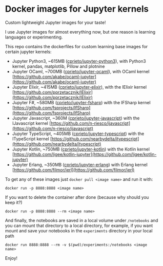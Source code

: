 # Docker images for Jupyter kernels

Custom lightweight Jupyter images for your taste!

I use Jupyter images for almost everything now, but one reason is learning languages or experimenting.

This repo contains the dockerfiles for custom learning base images for certain jupyter kernels:

 * Jupyter Python3, ~615MB ([cprieto/jupyter-python3](https://hub.docker.com/r/cprieto/jupyter-python3/)), with Python3 kernel, pandas, matplotlib, Pillow and plotnine
 * Jupyter OCaml, ~700MB ([cprieto/jupyter-ocaml](https://hub.docker.com/r/cprieto/jupyter-ocaml/)), with OCaml kernel [https://github.com/akabe/ocaml-jupyter](https://github.com/akabe/ocaml-jupyter) 
 * Jupyter Elixir, ~415MB ([cprieto/jupyter-elixir](https://hub.docker.com/r/cprieto/jupyter-elixir/)), with the IElixir kernel [https://github.com/pprzetacznik/IElixir](https://github.com/pprzetacznik/IElixir)
 * Jupyter F#, ~580MB ([cprieto/jupyter-fsharp](https://hub.docker.com/r/cprieto/jupyter-fsharp/)) with the IFSharp kernel [https://github.com/fsprojects/IfSharp](https://github.com/fsprojects/IfSharp)
 * Jupyter Javascript, ~360M ([cprieto/jupyter-javascript](https://hub.docker.com/r/cprieto/jupyter-javascript)) with the IJavascript kernel [https://github.com/n-riesco/ijavascript](https://github.com/n-riesco/ijavascript)
 * Jupyter TypeScript, ~405MB ([cprieto/jupyter-typescript](https://hub.docker.com/r/cprieto/jupyter-typescript)) with the ITypeScript kernel [https://github.com/nearbydelta/itypescript](https://github.com/nearbydelta/itypescript)
 * Jupyter Kotlin, ~750MB ([cprieto/jupyter-kotlin](https://hub.docker.com/r/cprieto/jupyter-kotlin)) with the Kotlin kernel [https://github.com/ligee/kotlin-jupyter](https://github.com/ligee/kotlin-jupyter)
 * Jupyter Erlang, ~350MB ([cprieto/jupyter-erlang](https://hub.docker.com/r/cprieto/jupyter-erlang)) with Erlang kernel [https://github.com/filmor/ierl](https://github.com/filmor/ierl)

To get any of these images just `docker pull <image name>` and run it with:

`docker run -p 8888:8888 <image name>`

If you want to delete the container after done (because why should you keep it?)

`docker run -p 8888:8888 --rm <image name>`

And finally, the notebooks are saved in a local volume under `/notebooks` and you can mount that directory to a local directory, for example, if you want mount and save your notebooks in the `experiments` directory in your local path

`docker run 8888:8888 --rm -v $(pwd)/experiments:/notebooks <image name>`

Enjoy!

